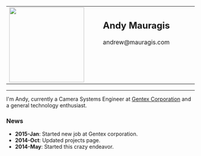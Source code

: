 <table width="700" border="0" cellspacing="0" cellpadding="0">
    <tr>
        <td wdith="0" valign="top" align="left">
            <img src="images/andy.jpg" width=200 height=200>
        </td>
        <td width="25">&nbsp;&nbsp;&nbsp;&nbsp;</td>
        <td width="525" valign="top" align="left">
            <h2>Andy Mauragis</h2>
            <p>andrew@mauragis.com
        </td>
    </tr>
</table>

---

I'm Andy, currently a Camera Systems Engineer at [Gentex Corporation](http://www.gentex.com/) and a general technology
enthusiast.

### News
 * **2015-Jan**: Started new job at Gentex corporation.
 * **2014-Oct**: Updated projects page.
 * **2014-May**: Started this crazy endeavor.
